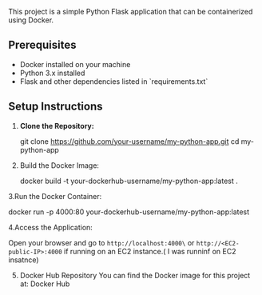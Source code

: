 This project is a simple Python Flask application that can be containerized using Docker.

## Prerequisites

- Docker installed on your machine
- Python 3.x installed
- Flask and other dependencies listed in \`requirements.txt\`

## Setup Instructions

1. **Clone the Repository:**
   
   git clone https://github.com/your-username/my-python-app.git
   cd my-python-app
   
2. Build the Docker Image:
   
   docker build -t your-dockerhub-username/my-python-app:latest .
   
3.Run the Docker Container:

docker run -p 4000:80 your-dockerhub-username/my-python-app:latest

4.Access the Application:

Open your browser and go to `http://localhost:4000\` or `http://<EC2-public-IP>:4000` if running on an EC2 instance.( I was runninf on EC2 insatnce)

5. Docker Hub Repository
You can find the Docker image for this project at: Docker Hub
